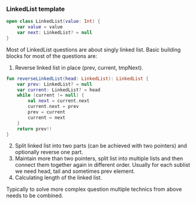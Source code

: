 ### LinkedList template 
```kotlin
open class LinkedList(value: Int) {
    var value = value
    var next: LinkedList? = null
}
```

Most of LinkedList questions are about singly linked list. Basic building blocks for most of the questions are:
1. Reverse linked list in place (prev, current, tmpNext).
```kotlin
fun reverseLinkedList(head: LinkedList): LinkedList {
    var prev: LinkedList? = null
    var current: LinkedList? = head
    while (current != null) {
        val next = current.next
        current.next = prev
        prev = current
        current = next
    }
    return prev!!
}
```
2. Split linked list into two parts (can be achieved with two pointers) and optionally reverse one part.
3. Maintain more than two pointers, split list into multiple lists and then connect them together again in different order. Usually for each sublist we need head, tail and sometimes prev element.
4. Calculating length of the linked list.

Typically to solve more complex question multiple technics from above needs to be combined.


